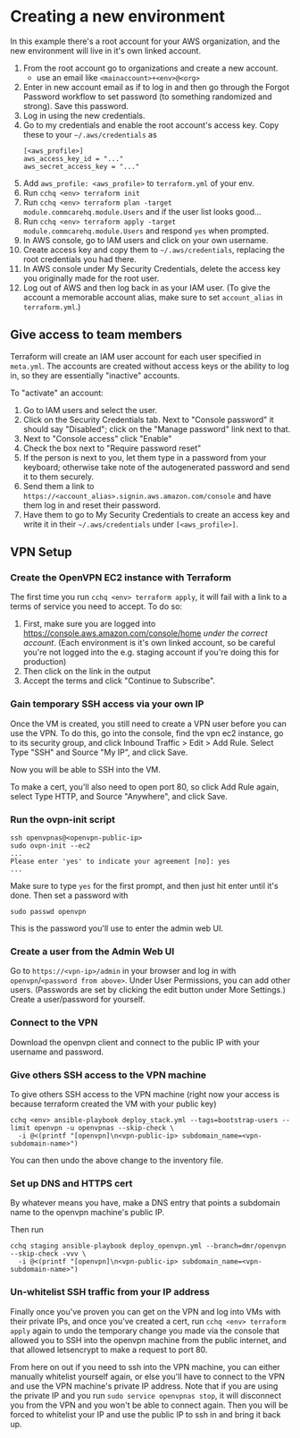 # Creating a new environment

In this example there's a root account for your AWS organization,
and the new environment will live in it's own linked account.

1. From the root account go to organizations and create a new account.
    - use an email like `<mainaccount>+<env>@<org>`
2. Enter in new account email as if to log in and then go through the Forgot Password
    workflow to set password (to something randomized and strong). Save this password.
3. Log in using the new credentials.
4. Go to my credentials and enable the root account's access key.
    Copy these to your `~/.aws/credentials` as
    ```
    [<aws_profile>]
    aws_access_key_id = "..."
    aws_secret_access_key = "..."
    ```
5. Add `aws_profile: <aws_profile>` to `terraform.yml` of your env.
6. Run `cchq <env> terraform init`
7. Run `cchq <env> terraform plan -target module.commcarehq.module.Users`
    and if the user list looks good...
8. Run `cchq <env> terraform apply -target module.commcarehq.module.Users`
    and respond `yes` when prompted.
9. In AWS console, go to IAM users and click on your own username.
10. Create access key and copy them to `~/.aws/credentials`,
    replacing the root credentials you had there.
11. In AWS console under My Security Credentials,
    delete the access key you originally made for the root user.
12. Log out of AWS and then log back in as your IAM user. (To give the account a memorable
    account alias, make sure to set `account_alias` in `terraform.yml`.)


## Give access to team members

Terraform will create an IAM user account for each user specified in `meta.yml`.
The accounts are created without access keys or the ability to log in,
so they are essentially "inactive" accounts.

To "activate" an account:
1. Go to IAM users and select the user.
2. Click on the Security Credentials tab. Next to "Console password" it should say "Disabled";
    click on the "Manage password" link next to that.
3. Next to "Console access" click "Enable"
4. Check the box next to "Require password reset"
5. If the person is next to you, let them type in a password from your keyboard;
    otherwise take note of the autogenerated password and send it to them securely.
6. Send them a link to `https://<account_alias>.signin.aws.amazon.com/console`
    and have them log in and reset their password.
7. Have them to go to My Security Credentials to create an access key
    and write it in their `~/.aws/credentials` under `[<aws_profile>]`.


## VPN Setup


### Create the OpenVPN EC2 instance with Terraform
The first time you run `cchq <env> terraform apply`,
it will fail with a link to a terms of service you need to accept.
To do so:
1. First, make sure you are logged into https://console.aws.amazon.com/console/home
    _under the correct account_.
    (Each environment is it's own linked account,
    so be careful you're not logged into the
    e.g. staging account if you're doing this for production) 
2. Then click on the link in the output
3. Accept the terms and click "Continue to Subscribe".


### Gain temporary SSH access via your own IP
Once the VM is created, you still need to create a VPN user before you can use the VPN.
To do this, go into the console, find the vpn ec2 instance, go to its security group,
and click Inbound Traffic > Edit > Add Rule. Select Type "SSH" and Source "My IP",
and click Save.

Now you will be able to SSH into the VM.

To make a cert, you'll also need to open port 80, so click Add Rule again,
select Type HTTP, and Source "Anywhere", and click Save.

### Run the ovpn-init script

```
ssh openvpnas@<openvpn-public-ip>
sudo ovpn-init --ec2
...
Please enter 'yes' to indicate your agreement [no]: yes
... 
```
Make sure to type `yes` for the first prompt, and then just hit enter until it's done. 
Then set a password with
```
sudo passwd openvpn
```
This is the password you'll use to enter the admin web UI.


### Create a user from the Admin Web UI
Go to `https://<vpn-ip>/admin` in your browser and log in with `openvpn`/`<password from above>`.
Under User Permissions, you can add other users.
(Passwords are set by clicking the edit button under More Settings.)
Create a user/password for yourself.

### Connect to the VPN
Download the openvpn client and connect to the public IP with your username and password.


### Give others SSH access to the VPN machine
To give others SSH access to the VPN machine
(right now your access is because terraform created the VM with your public key)

```
cchq <env> ansible-playbook deploy_stack.yml --tags=bootstrap-users --limit openvpn -u openvpnas --skip-check \
  -i @<(printf "[openvpn]\n<vpn-public-ip> subdomain_name=<vpn-subdomain-name>")
``` 
You can then undo the above change to the inventory file.

### Set up DNS and HTTPS cert

By whatever means you have, make a DNS entry that points a subdomain name
to the openvpn machine's public IP. 

Then run
```
cchq staging ansible-playbook deploy_openvpn.yml --branch=dmr/openvpn --skip-check -vvv \
  -i @<(printf "[openvpn]\n<vpn-public-ip> subdomain_name=<vpn-subdomain-name>")
```


### Un-whitelist SSH traffic from your IP address
Finally once you've proven you can get on the VPN and log into VMs with their private IPs,
and once you've created a cert,
run `cchq <env> terraform apply` again to undo the temporary change you made via the console
that allowed you to SSH into the openvpn machine from the public internet,
and that allowed letsencrypt to make a request to port 80.

From here on out if you need to ssh into the VPN machine,
you can either manually whitelist yourself again, or else you'll have to connect to the VPN
and use the VPN machine's private IP address. Note that if you are using the private IP
and you run `sudo service openvpnas stop`, it will disconnect you from the VPN and you
won't be able to connect again. Then you will be forced to whitelist your IP
and use the public IP to ssh in and bring it back up. 
